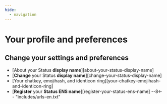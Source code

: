 ```yaml
---
hide:
  - navigation
---
```


# Your profile and preferences

## Change your settings and preferences

- [About your Status **display name**][about-your-status-display-name]
- [**Change** your Status **display name**][change-your-status-display-name]
- [Your chatkey, emojihash, and identicon ring][your-chatkey-emojihash-and-identicon-ring]
- [**Register** your **Status ENS name**][register-your-status-ens-name]
--8<-- "includes/urls-en.txt"
